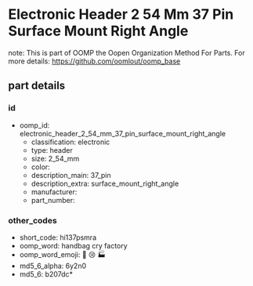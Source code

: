 # Electronic Header 2 54 Mm 37 Pin Surface Mount Right Angle  

note: This is part of OOMP the Oopen Organization Method For Parts. For more details: https://github.com/oomlout/oomp_base

##  part details





### id
* oomp_id: electronic_header_2_54_mm_37_pin_surface_mount_right_angle
  * classification: electronic
  * type: header
  * size: 2_54_mm
  * color: 
  * description_main: 37_pin
  * description_extra: surface_mount_right_angle
  * manufacturer: 
  * part_number: 

### other_codes
* short_code: hi137psmra
* oomp_word: handbag cry factory
* oomp_word_emoji: :handbag: :cry: :factory:
* md5_6_alpha: 6y2n0
* md5_6: b207dc* 